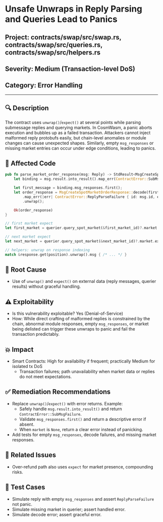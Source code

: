 # Unsafe Unwraps in Reply Parsing and Queries Lead to Panics

## Project: contracts/swap/src/swap.rs, contracts/swap/src/queries.rs, contracts/swap/src/helpers.rs

## Severity: Medium (Transaction-level DoS)

## Category: Error Handling

---

## 🔍 Description
The contract uses `unwrap()`/`expect()` at several points while parsing submessage replies and querying markets. In CosmWasm, a panic aborts execution and bubbles up as a failed transaction. Attackers cannot inject malformed reply protobufs easily, but chain-level anomalies or module changes can cause unexpected shapes. Similarly, empty `msg_responses` or missing market entries can occur under edge conditions, leading to panics.

## 📜 Affected Code
```rust
pub fn parse_market_order_response(msg: Reply) -> StdResult<MsgCreateSpotMarketOrderResponse> {
    let binding = msg.result.into_result().map_err(ContractError::SubMsgFailure).unwrap();

    let first_message = binding.msg_responses.first();
    let order_response = MsgCreateSpotMarketOrderResponse::decode(first_message.unwrap().value.as_slice())
        .map_err(|err| ContractError::ReplyParseFailure { id: msg.id, err: err.to_string(), })
        .unwrap();

    Ok(order_response)
}
```

```rust
// first market expect
let first_market = querier.query_spot_market(&first_market_id)?.market.expect("market should be available");
```

```rust
// next market expect
let next_market = querier.query_spot_market(&next_market_id)?.market.expect("market should be available");
```

```rust
// helpers: unwrap on response indexing
match &response.get(position).unwrap().msg { /* ... */ }
```

## 🧠 Root Cause
- Use of `unwrap()` and `expect()` on external data (reply messages, querier results) without graceful handling.

## ⚠️ Exploitability
- Is this vulnerability exploitable? Yes (Denial-of-Service)
- How: While direct crafting of malformed replies is constrained by the chain, abnormal module responses, empty `msg_responses`, or market being delisted can trigger these unwraps to panic and fail the transaction predictably.

## 💥 Impact
- Smart Contracts: High for availability if frequent; practically Medium for isolated tx DoS
  - Transaction failures; path unavailability when market data or replies do not meet expectations.

## ✅ Remediation Recommendations
- Replace `unwrap()`/`expect()` with error returns. Example:
  - Safely handle `msg.result.into_result()` and return `ContractError::SubMsgFailure`.
  - Validate `msg_responses.first()` and return a descriptive error if absent.
  - When `market` is `None`, return a clear error instead of panicking.
- Add tests for empty `msg_responses`, decode failures, and missing market responses.

## 🔁 Related Issues
- Over-refund path also uses `expect` for market presence, compounding risks.

## 🧪 Test Cases
- Simulate reply with empty `msg_responses` and assert `ReplyParseFailure` not panic.
- Simulate missing market in querier; assert handled error.
- Simulate decode error; assert graceful error.
